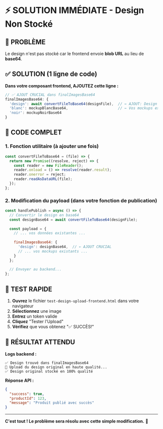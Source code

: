 # ⚡ SOLUTION IMMÉDIATE - Design Non Stocké

## 🚨 PROBLÈME
Le design n'est pas stocké car le frontend envoie **blob URL** au lieu de **base64**.

## ✅ SOLUTION (1 ligne de code)

**Dans votre composant frontend, AJOUTEZ cette ligne :**

```javascript
// ✅ AJOUT CRUCIAL dans finalImagesBase64
finalImagesBase64: {
  'design': await convertFileToBase64(designFile),  // ← AJOUT: Design original
  'blanc': mockupBlancBase64,                       // ← Vos mockups existants
  'noir': mockupNoirBase64
}
```

## 🔧 CODE COMPLET

### 1. **Fonction utilitaire** (à ajouter une fois)
```javascript
const convertFileToBase64 = (file) => {
  return new Promise((resolve, reject) => {
    const reader = new FileReader();
    reader.onload = () => resolve(reader.result);
    reader.onerror = reject;
    reader.readAsDataURL(file);
  });
};
```

### 2. **Modification du payload** (dans votre fonction de publication)
```javascript
const handlePublish = async () => {
  // Convertir le design en base64
  const designBase64 = await convertFileToBase64(designFile);
  
  const payload = {
    // ... vos données existantes ...
    
    finalImagesBase64: {
      'design': designBase64,  // ← AJOUT CRUCIAL
      // ... vos mockups existants ...
    }
  };
  
  // Envoyer au backend...
};
```

## 🧪 TEST RAPIDE

1. **Ouvrez** le fichier `test-design-upload-frontend.html` dans votre navigateur
2. **Sélectionnez** une image
3. **Entrez** un token valide
4. **Cliquez** "Tester l'Upload"
5. **Vérifiez** que vous obtenez "✅ SUCCÈS!"

## 🎯 RÉSULTAT ATTENDU

**Logs backend :**
```
✅ Design trouvé dans finalImagesBase64
🎨 Upload du design original en haute qualité...
✅ Design original stocké en 100% qualité
```

**Réponse API :**
```json
{
  "success": true,
  "productId": 123,
  "message": "Produit publié avec succès"
}
```

---

**C'est tout ! Le problème sera résolu avec cette simple modification.** 🎉 